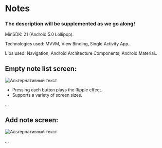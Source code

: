 # Notes

### The description will be supplemented as we go along!

MinSDK: 21 (Android 5.0 Lollipop).

Technologies used: MVVM, View Binding, Single Activity App..

Libs used: Navigation, Android Architecture Components, Android Material..

## Empty note list screen:
![Альтернативный текст](https://i.imgur.com/zjZYleS.png)

* Pressing each button plays the Ripple effect.
* Supports a variety of screen sizes.

...

## Add note screen:
![Альтернативный текст](https://i.imgur.com/mF6KBoV.png)

...

